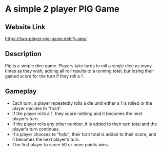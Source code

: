 # A simple 2 player PIG Game

## Website Link
https://two-player-pig-game.netlify.app/

## Description

Pig is a simple dice game. Players take turns to roll a single dice as many times as they wish, adding all roll results to a running total, but losing their gained score for the turn if they roll a 1.

## Gameplay

<ul>
<li>Each turn, a player repeatedly rolls a die until either a 1 is rolled or the player decides to "hold".</li>

<li>If the player rolls a 1, they score nothing and it becomes the next player's turn.</li>

<li>If the player rolls any other number, it is added to their turn total and the player's turn continues.</li>

<li>If a player chooses to "hold", their turn total is added to their score, and it becomes the next player's turn.</li>

<li>The first player to score 50 or more points wins.</li>
</ul>
